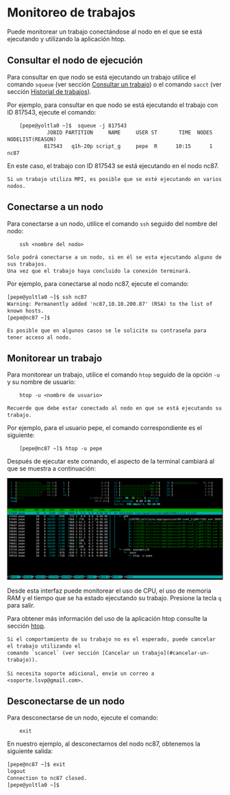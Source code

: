 # Monitoreo de trabajos

Puede monitorear un trabajo conectándose al nodo en el que se está ejecutando y utilizando 
la aplicación htop.

## Consultar el nodo de ejecución

Para consultar en que nodo se está ejecutando un trabajo utilice el comando `squeue` 
(ver sección [Consultar un trabajo](./envio_y_administracion_de_trabajos.md#consultar-un-trabajo)) o el comando `sacct` (ver sección 
[Historial de trabajos](#historial-de-trabajos)).

Por ejemplo, para consultar en que nodo se está ejecutando el trabajo con ID 817543, 
ejecute el comando:
```
    [pepe@yoltla0 ~]$  squeue -j 817543
             JOBID PARTITION     NAME     USER ST       TIME  NODES NODELIST(REASON)
            817543   q1h-20p script_g     pepe  R      10:15      1 nc87
```

En este caso, el trabajo con ID 817543 se está ejecutando en el nodo nc87.

```admonish note title="NOTA"
Si un trabajo utiliza MPI, es posible que se esté ejecutando en varios nodos. 
```

## Conectarse a un nodo

Para conectarse a un nodo, utilice el comando `ssh` seguido del nombre del nodo:
```
    ssh <nombre del nodo>
```

```admonish note title="NOTA"
Solo podrá conectarse a un nodo, si en él se esta ejecutando alguno de sus trabajos. 
Una vez que el trabajo haya concluido la conexión terminará.
```

Por ejemplo, para conectarse al nodo nc87, ejecute el comando:
```
[pepe@yoltla0 ~]$ ssh nc87
Warning: Permanently added 'nc87,10.10.200.87' (RSA) to the list of known hosts.
[pepe@nc87 ~]$ 
```

```admonish note title="NOTA"
Es posible que en algunos casos se le solicite su contraseña para tener acceso al nodo.
```

## Monitorear un trabajo

Para monitorear un trabajo, utilice el comando `htop` seguido de la opción `-u` y su 
nombre de usuario:
```
    htop -u <nombre de usuario>
```

```admonish note title="NOTA"
Recuerde que debe estar conectado al nodo en que se está ejecutando su trabajo.
```

Por ejemplo, para el usuario pepe, el comando correspondiente es el siguiente:
```
    [pepe@nc87 ~]$ htop -u pepe
```

Después de ejecutar este comando, el aspecto de la terminal cambiará al que se muestra 
a continuación:
<center>

![INTERFAZ](./images/htop/interfaz.png)
</center>

Desde esta interfaz puede monitorear el uso de CPU, el uso de memoria RAM y el tiempo 
que se ha estado ejecutando su trabajo. Presione la tecla `q` para salir. 


Para obtener más información del uso de la aplicación htop consulte la sección [htop](#htop).

```admonish note title="NOTA"
Si el comportamiento de su trabajo no es el esperado, puede cancelar el trabajo utilizando el 
comando `scancel` (ver sección [Cancelar un trabajo](#cancelar-un-trabajo)).

Si necesita soporte adicional, envíe un correo a <soporte.lsvp@gmail.com>.
```

## Desconectarse de un nodo

Para desconectarse de un nodo, ejecute el comando:
```
    exit
```

En nuestro ejemplo, al desconectarnos del nodo nc87, obtenemos la siguiente salida:
```
[pepe@nc87 ~]$ exit
logout
Connection to nc87 closed.
[pepe@yoltla0 ~]$
```
